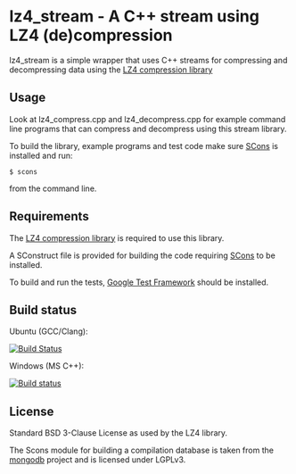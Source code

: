 lz4_stream - A C++ stream using LZ4 (de)compression
===================================================

lz4_stream is a simple wrapper that uses C++ streams for compressing and decompressing data using the [LZ4 compression library]

Usage
-----

Look at lz4\_compress.cpp and lz4\_decompress.cpp for example command line programs that can compress and decompress using this stream library.

To build the library, example programs and test code make sure [SCons] is installed and run:

    $ scons

from the command line.

Requirements
------------

The [LZ4 compression library] is required to use this library.

A SConstruct file is provided for building the code requiring [SCons] to be installed.

To build and run the tests, [Google Test Framework] should be installed.

Build status
------------
Ubuntu (GCC/Clang):

[![Build Status](https://travis-ci.org/laudrup/lz4_stream.png)](https://travis-ci.org/laudrup/lz4_stream)

Windows (MS C++):

[![Build status](https://ci.appveyor.com/api/projects/status/xrp8bjf9217broom?svg=true)](https://ci.appveyor.com/project/laudrup/lz4-stream)

License
-------

Standard BSD 3-Clause License as used by the LZ4 library.

The Scons module for building a compilation database is taken from the [mongodb] project and is licensed under LGPLv3.

[LZ4 compression library]: https://github.com/Cyan4973/lz4
[SCons]: http://www.scons.org
[Google Test Framework]: https://github.com/google/googletest
[mongodb]: https://github.com/mongodb/mongo
